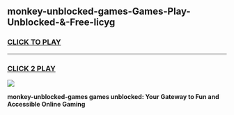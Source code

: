 
## monkey-unblocked-games-Games-Play-Unblocked-&-Free-licyg
<h3>
<a href="https://premium76.site?title=monkey-unblocked-games&ref=24A">CLICK TO PLAY</a></h3>
<hr>

<h3>
<a href="https://premium76.site?title=monkey-unblocked-games&ref=24A">CLICK 2 PLAY</a>
  
</h3>

<a href="https://premium76.site?title=monkey-unblocked-games&ref=24A"><img src="https://clearcache.store/games.png"></a>


**monkey-unblocked-games games unblocked: Your Gateway to Fun and Accessible Online Gaming**
